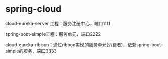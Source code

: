 # spring-cloud
cloud-eureka-server 工程：服务注册中心，端口1111

spring-boot-simple工程：服务单元，端口2222

cloud-eureka-ribbon：通过ribbon实现的服务单元(消费者)，依赖spring-boot-simple的服务，端口3333
